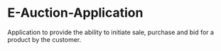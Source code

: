 # E-Auction-Application
Application to provide the ability to initiate sale, purchase and bid for a product by the customer.
